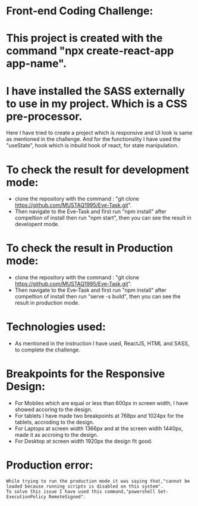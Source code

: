 # Front-end Coding Challenge:

# This project is created with the command "npx create-react-app app-name".

# I have installed the SASS externally to use in my project. Which is a CSS pre-processor.

  Here I have tried to create a  project which is responsive and UI look is same as mentioned in the challenge.
  And for the functionslity I have used the "useState", hook which is inbuild hook of react, for state manipulation.

# To check the result for development  mode:
  * clone the repository with the command : "git clone https://github.com/MUSTAQ1995/Eve-Task.git".
  * Then navigate to the Eve-Task  and first run "npm install" after compeltion of install then run "npm start", then you can see the result in developent mode.
  
# To check the result in Production mode:
  * clone the repository with the command : "git clone https://github.com/MUSTAQ1995/Eve-Task.git".
  * Then navigate to the Eve-Task  and first run "npm install" after compeltion of install then run "serve -s build", then you can see the result in production mode.

# Technologies used:
  * As mentioned in the instruction I have used, ReactJS, HTML and SASS, to complete the challenge.
  
# Breakpoints for the Responsive Design:
  * For Mobiles which are equal or less than 600px in screen width, I have showed accoring to the design.
  * For tablets I have made two breakpoints at 768px and 1024px for the tablets, accroding to the design.
  * For Laptops at screen width 1366px and at the screen width 1440px, made it as accroing to the design.
  * For Desktop at screen width 1920px the design fit good.

# Production error:
    While trying to run the production mode it was saying that,"cannot be loaded because running scripts is disabled on this system". 
    To solve this issue I have used this command,"powershell Set-ExecutionPolicy RemoteSigned".
  
